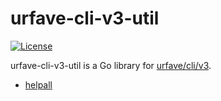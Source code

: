 # urfave-cli-v3-util

[![License](http://img.shields.io/badge/license-mit-blue.svg?style=flat-square)](https://raw.githubusercontent.com/suzuki-shunsuke/urfave-cli-v3-util/main/LICENSE)

urfave-cli-v3-util is a Go library for [urfave/cli/v3](https://pkg.go.dev/github.com/urfave/cli/v3).

- [helpall](helpall)
